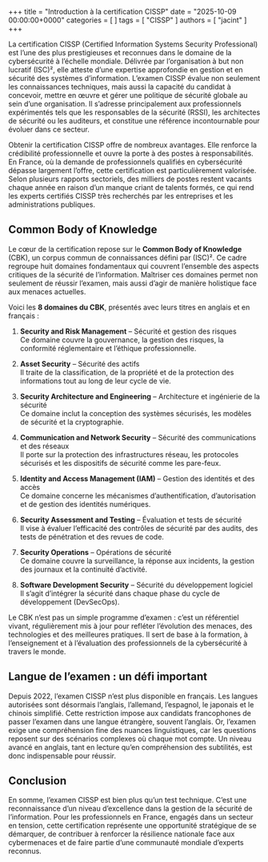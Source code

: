 +++
title = "Introduction à la certification CISSP"
date = "2025-10-09 00:00:00+0000"
categories = [  ]
tags = [ "CISSP" ]
authors = [ "jacint" ]
+++

La certification CISSP (Certified Information Systems Security Professional) est l’une des plus prestigieuses et reconnues dans le domaine de la cybersécurité à l’échelle mondiale. Délivrée par l’organisation à but non lucratif (ISC)², elle atteste d’une expertise approfondie en gestion et en sécurité des systèmes d’information. L’examen CISSP évalue non seulement les connaissances techniques, mais aussi la capacité du candidat à concevoir, mettre en œuvre et gérer une politique de sécurité globale au sein d’une organisation. Il s’adresse principalement aux professionnels expérimentés tels que les responsables de la sécurité (RSSI), les architectes de sécurité ou les auditeurs, et constitue une référence incontournable pour évoluer dans ce secteur.

Obtenir la certification CISSP offre de nombreux avantages. Elle renforce la crédibilité professionnelle et ouvre la porte à des postes à responsabilités. En France, où la demande de professionnels qualifiés en cybersécurité dépasse largement l’offre, cette certification est particulièrement valorisée. Selon plusieurs rapports sectoriels, des milliers de postes restent vacants chaque année en raison d’un manque criant de talents formés, ce qui rend les experts certifiés CISSP très recherchés par les entreprises et les administrations publiques.

## Common Body of Knowledge

Le cœur de la certification repose sur le **Common Body of Knowledge** (CBK), un corpus commun de connaissances défini par (ISC)². Ce cadre regroupe huit domaines fondamentaux qui couvrent l’ensemble des aspects critiques de la sécurité de l’information. Maîtriser ces domaines permet non seulement de réussir l’examen, mais aussi d’agir de manière holistique face aux menaces actuelles.

Voici les **8 domaines du CBK**, présentés avec leurs titres en anglais et en français :

1. **Security and Risk Management** – Sécurité et gestion des risques \
    Ce domaine couvre la gouvernance, la gestion des risques, la conformité réglementaire et l’éthique professionnelle.

2. **Asset Security** – Sécurité des actifs\
   Il traite de la classification, de la propriété et de la protection des informations tout au long de leur cycle de vie.

3. **Security Architecture and Engineering** – Architecture et ingénierie de la sécurité\
   Ce domaine inclut la conception des systèmes sécurisés, les modèles de sécurité et la cryptographie.

4. **Communication and Network Security** – Sécurité des communications et des réseaux\
   Il porte sur la protection des infrastructures réseau, les protocoles sécurisés et les dispositifs de sécurité comme les pare-feux.

5. **Identity and Access Management (IAM)** – Gestion des identités et des accès\
   Ce domaine concerne les mécanismes d’authentification, d’autorisation et de gestion des identités numériques.

6. **Security Assessment and Testing** – Évaluation et tests de sécurité\
   Il vise à évaluer l’efficacité des contrôles de sécurité par des audits, des tests de pénétration et des revues de code.

7. **Security Operations** – Opérations de sécurité\
   Ce domaine couvre la surveillance, la réponse aux incidents, la gestion des journaux et la continuité d’activité.

8. **Software Development Security** – Sécurité du développement logiciel\
   Il s’agit d’intégrer la sécurité dans chaque phase du cycle de développement (DevSecOps).

Le CBK n’est pas un simple programme d’examen : c’est un référentiel vivant, régulièrement mis à jour pour refléter l’évolution des menaces, des technologies et des meilleures pratiques. Il sert de base à la formation, à l’enseignement et à l’évaluation des professionnels de la cybersécurité à travers le monde.

## Langue de l’examen : un défi important

Depuis 2022, l’examen CISSP n’est plus disponible en français. Les langues autorisées sont désormais l’anglais, l’allemand, l’espagnol, le japonais et le chinois simplifié. Cette restriction impose aux candidats francophones de passer l’examen dans une langue étrangère, souvent l’anglais. Or, l’examen exige une compréhension fine des nuances linguistiques, car les questions reposent sur des scénarios complexes où chaque mot compte. Un niveau avancé en anglais, tant en lecture qu’en compréhension des subtilités, est donc indispensable pour réussir.
​
## Conclusion

En somme, l’examen CISSP est bien plus qu’un test technique. C’est une reconnaissance d’un niveau d’excellence dans la gestion de la sécurité de l’information. Pour les professionnels en France, engagés dans un secteur en tension, cette certification représente une opportunité stratégique de se démarquer, de contribuer à renforcer la résilience nationale face aux cybermenaces et de faire partie d’une communauté mondiale d’experts reconnus.
